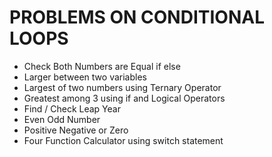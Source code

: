 # PROBLEMS ON CONDITIONAL LOOPS


* Check Both Numbers are Equal if else
* Larger between two variables
* Largest of two numbers using Ternary Operator
* Greatest among 3 using if and Logical  Operators
* Find /  Check Leap Year
* Even Odd Number
* Positive Negative or Zero
* Four Function Calculator using switch statement 